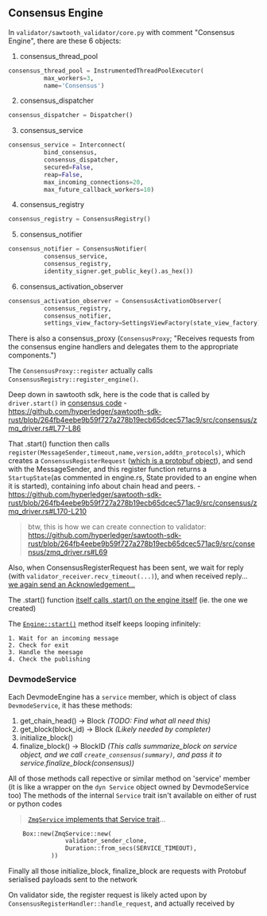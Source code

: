 ## Consensus Engine

In `validator/sawtooth_validator/core.py` with comment "Consensus Engine", there are these 6 objects:
1. consensus_thread_pool

  ```py
  consensus_thread_pool = InstrumentedThreadPoolExecutor(
            max_workers=3,
            name='Consensus')
  ```

2. consensus_dispatcher

  ```py
  consensus_dispatcher = Dispatcher()
  ```

3. consensus_service

  ```py
  consensus_service = Interconnect(
            bind_consensus,
            consensus_dispatcher,
            secured=False,
            reap=False,
            max_incoming_connections=20,
            max_future_callback_workers=10)
  ```

4. consensus_registry

  ```py
  consensus_registry = ConsensusRegistry()
  ```

5. consensus_notifier

  ```py
  consensus_notifier = ConsensusNotifier(
            consensus_service,
            consensus_registry,
            identity_signer.get_public_key().as_hex())
  ```

6. consensus_activation_observer

  ```py
  consensus_activation_observer = ConsensusActivationObserver(
            consensus_registry,
            consensus_notifier,
            settings_view_factory=SettingsViewFactory(state_view_factory))
  ```

There is also a consensus_proxy (`ConsensusProxy`; "Receives requests from the consensus engine handlers and delegates them
    to the appropriate components.")

The `ConsensusProxy::register` actually calls `ConsensusRegistry::register_engine()`.

Deep down in sawtooth sdk, here is the code that is called by `driver.start()` in [consensus code](https://github.com/hyperledger/sawtooth-devmode/blob/814e378ab32fcce9eab39c14b3774774052f521b/src/main.rs#L79-L86) - https://github.com/hyperledger/sawtooth-sdk-rust/blob/264fb4eebe9b59f727a278b19ecb65dcec571ac9/src/consensus/zmq_driver.rs#L77-L86

That .start() function then calls `register(MessageSender,timeout,name,version,addtn_protocols)`, which creates a `ConsensusRegisterRequest` ([which is a protobuf object](https://github.com/hyperledger/sawtooth-sdk-rust/blob/06d5db9c48d296a8217b6356cec6f42a810a4dc6/protos/consensus.proto#L81-L93)), and send with the MessageSender, and this register function returns a `StartupState`(as commented in engine.rs, State provided to an engine when it is started), containing info about chain head and peers. - https://github.com/hyperledger/sawtooth-sdk-rust/blob/264fb4eebe9b59f727a278b19ecb65dcec571ac9/src/consensus/zmq_driver.rs#L170-L210

> btw, this is how we can create connection to validator: https://github.com/hyperledger/sawtooth-sdk-rust/blob/264fb4eebe9b59f727a278b19ecb65dcec571ac9/src/consensus/zmq_driver.rs#L69

Also, when ConsensusRegisterRequest has been sent, we wait for reply (with `validator_receiver.recv_timeout(...)`), and when received reply... [we again send an Acknowledgement...](https://github.com/hyperledger/sawtooth-sdk-rust/blob/264fb4eebe9b59f727a278b19ecb65dcec571ac9/src/consensus/zmq_driver.rs#L297)

The .start() function [itself calls .start() on the engine itself](https://github.com/hyperledger/sawtooth-sdk-rust/blob/264fb4eebe9b59f727a278b19ecb65dcec571ac9/src/consensus/zmq_driver.rs#L97-L104) (ie. the one we created)

The [`Engine::start()`](https://github.com/hyperledger/sawtooth-devmode/blob/814e378ab32fcce9eab39c14b3774774052f521b/src/engine.rs#L225-L385) method itself keeps looping infinitely:
```
1. Wait for an incoming message
2. Check for exit
3. Handle the meesage
4. Check the publishing
```

### DevmodeService

Each DevmodeEngine has a `service` member, which is object of class `DevmodeService`, it has these methods:

1. get_chain_head() -> Block	_(TODO: Find what all need this)_
2. get_block(block_id) -> Block	_(Likely needed by completer)_
3. initialize_block()
3. finalize_block() -> BlockID _(This calls summarize_block on service object, and we call `create_consensus(summary)`, and pass it to service.finalize_block(consensus))_

All of those methods call repective or similar method on 'service' member (it is like a wrapper on the `dyn Service` object owned by DevmodeService too)
The methods of the internal `Service` trait isn't available on either of rust or python codes

> [`ZmqService` implements that Service trait](https://github.com/hyperledger/sawtooth-sdk-rust/blob/264fb4eebe9b59f727a278b19ecb65dcec571ac9/src/consensus/zmq_service.rs#L88)...

```py
	Box::new(ZmqService::new(
                validator_sender_clone,
                Duration::from_secs(SERVICE_TIMEOUT),
            ))
```

Finally all those initialize_block, finalize_block are requests with Protobuf serialised payloads sent to the network

On validator side, the register request is likely acted upon by `ConsensusRegisterHandler::handle_request`, and actually received by 

